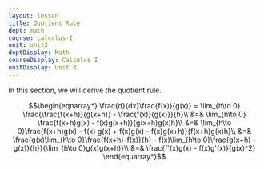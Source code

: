 ```yaml
---
layout: lesson
title: Quotient Rule
dept: math
course: calculus-I
unit: unit3
deptDisplay: Math
courseDisplay: Calculus I
unitDisplay: Unit 3
---
```


In this section, we will derive the quotient rule. 

$$\begin{eqnarray*}
\frac{d}{dx}\frac{f(x)}{g(x)} = \lim_{h\to 0} \frac{\frac{f(x+h)}{g(x+h)} - \frac{f(x)}{g(x)}}{h}\\
&=& \lim_{h\to 0} \frac{f(x+h)g(x) - f(x)g(x+h)}{g(x+h)g(x)h}\\
&=& \lim_{h\to 0}\frac{f(x+h)g(x) - f(x) g(x) + f(x)g(x) - f(x)g(x+h)}{f(x+h)g(x)h}\\
&=& \frac{g(x)\lim_{h\to 0}\frac{f(x+h)-f(x)}{h} - f(x)\lim_{h\to 0}\frac{g(x+h) - g(x)}{h}}{\lim_{h\to 0}g(x)g(x+h)}\\
&=& \frac{f'(x)g(x) - f(x)g'(x)}{g(x)^2}
\end{equarray*}$$
